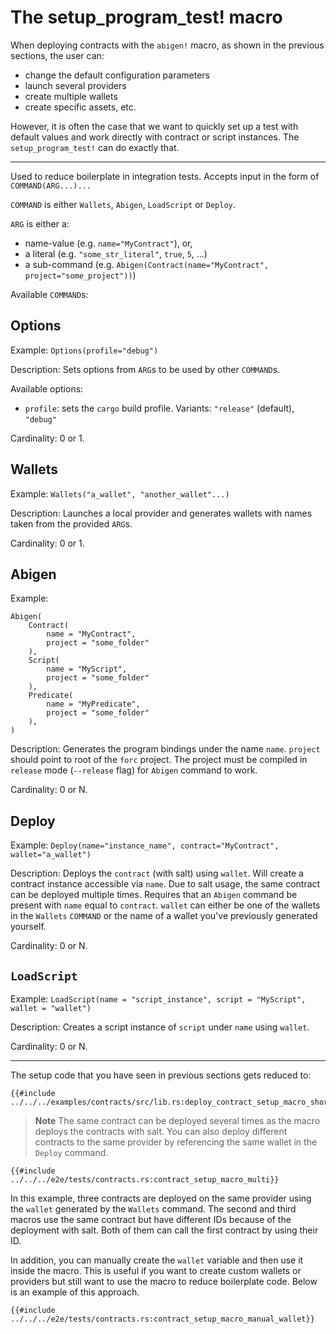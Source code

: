 # The setup_program_test! macro

When deploying contracts with the `abigen!` macro, as shown in the previous sections, the user can:

- change the default configuration parameters
- launch several providers
- create multiple wallets
- create specific assets, etc.

However, it is often the case that we want to quickly set up a test with default values and work directly with contract or script instances. The `setup_program_test!` can do exactly that.

---

Used to reduce boilerplate in integration tests. Accepts input in the form
of `COMMAND(ARG...)...`

`COMMAND` is either `Wallets`, `Abigen`, `LoadScript` or `Deploy`.

`ARG` is either a:

- name-value (e.g. `name="MyContract"`), or,
- a literal (e.g. `"some_str_literal"`, `true`, `5`, ...)
- a sub-command (e.g. `Abigen(Contract(name="MyContract", project="some_project"))`)

Available `COMMAND`s:

## Options

Example: `Options(profile="debug")`

Description: Sets options from `ARG`s to be used by other `COMMAND`s.

Available options:

- `profile`: sets the `cargo` build profile. Variants: `"release"` (default),  `"debug"`

Cardinality: 0 or 1.

## Wallets

Example: `Wallets("a_wallet", "another_wallet"...)`

Description: Launches a local provider and generates wallets with names taken from the provided `ARG`s.

Cardinality: 0 or 1.

## Abigen

Example:

```rust,ignore
Abigen(
    Contract(
        name = "MyContract",
        project = "some_folder"
    ),
    Script(
        name = "MyScript",
        project = "some_folder"
    ),
    Predicate(
        name = "MyPredicate",
        project = "some_folder"
    ),
)
```

Description: Generates the program bindings under the name `name`. `project` should point to root of the `forc` project. The project must be compiled in `release` mode (`--release` flag) for `Abigen` command to work.

Cardinality: 0 or N.

## Deploy

Example: `Deploy(name="instance_name", contract="MyContract", wallet="a_wallet")`

Description: Deploys the `contract` (with salt) using `wallet`. Will create a contract instance accessible via `name`. Due to salt usage, the same contract can be deployed multiple times. Requires that an `Abigen` command be present with `name` equal to `contract`. `wallet` can either be one of the wallets in the `Wallets` `COMMAND` or the name of a wallet you've previously generated yourself.

Cardinality: 0 or N.

## `LoadScript`

Example: `LoadScript(name = "script_instance", script = "MyScript", wallet = "wallet")`

Description: Creates a script instance of `script` under `name` using `wallet`.

Cardinality: 0 or N.

---

The setup code that you have seen in previous sections gets reduced to:

```rust,ignore
{{#include ../../../examples/contracts/src/lib.rs:deploy_contract_setup_macro_short}}
```

> **Note** The same contract can be deployed several times as the macro deploys the contracts with salt. You can also deploy different contracts to the same provider by referencing the same wallet in the `Deploy` command.

```rust,ignore
{{#include ../../../e2e/tests/contracts.rs:contract_setup_macro_multi}}
```

In this example, three contracts are deployed on the same provider using the `wallet` generated by the `Wallets` command. The second and third macros use the same contract but have different IDs because of the deployment with salt. Both of them can call the first contract by using their ID.

In addition, you can manually create the `wallet` variable and then use it inside the macro. This is useful if you want to create custom wallets or providers but still want to use the macro to reduce boilerplate code. Below is an example of this approach.

```rust,ignore
{{#include ../../../e2e/tests/contracts.rs:contract_setup_macro_manual_wallet}}
```
